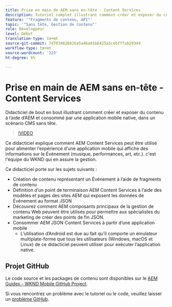 ```yaml
---
title: Prise en main de AEM sans en-tête - Content Services
description: Tutoriel complet illustrant comment créer et exposer du contenu à l’aide d’AEM sans affichage.
feature: '"Fragments de contenu, API"'
topic: '"Sans tête, Gestion de contenu"'
role: Développeur
level: Début
translation-type: tm+mt
source-git-commit: 7d7034026826a5a46a91b6425a5cebfffab2934d
workflow-type: tm+mt
source-wordcount: '223'
ht-degree: 6%

---
```



# Prise en main de AEM sans en-tête - Content Services

Didacticiel de bout en bout illustrant comment créer et exposer du contenu à l’aide d’AEM et consommé par une application mobile native, dans un scénario CMS sans tête.

>[!VIDEO](https://video.tv.adobe.com/v/28315/?quality=12&learn=on)

Ce didacticiel explique comment AEM Content Services peut être utilisé pour alimenter l’expérience d’une application mobile qui affiche des informations sur le Événement (musique, performances, art, etc.). c&#39;est l&#39;équipe du WKND qui en assure la gestion.

Ce didacticiel porte sur les sujets suivants :

* Création de contenu représentant un Événement à l’aide de fragments de contenu
* Définition d’un point de terminaison AEM Content Services à l’aide des modèles et pages des sites AEM qui exposent les données de Événement au format JSON
* Découvrez comment AEM composants principaux de la gestion de contenu Web peuvent être utilisés pour permettre aux spécialistes du marketing de créer des points de fin JSON.
* Consommer AEM JSON Content Services à partir d’une application mobile
   * L’utilisation d’Android est due au fait qu’il comporte un émulateur multiplate-forme que tous les utilisateurs (Windows, macOS et Linux) de ce didacticiel peuvent utiliser pour exécuter l’application native.

## Projet GitHub

Le code source et les packages de contenu sont disponibles sur le [AEM Guides - WKND Mobile GitHub Project](https://github.com/adobe/aem-guides-wknd-mobile).

Si vous rencontrez un problème avec le tutoriel ou le code, veuillez laisser un [problème GitHub](https://github.com/adobe/aem-guides-wknd-mobile/issues).
